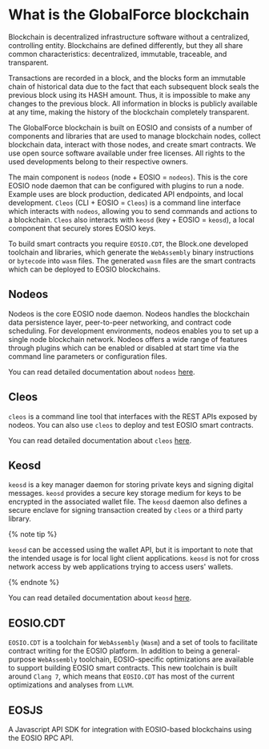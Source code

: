 # What is the GlobalForce blockchain

Blockchain is decentralized infrastructure software without a centralized, controlling entity. Blockchains are defined differently, but they all share common characteristics: decentralized, immutable, traceable, and transparent.

Transactions are recorded in a block, and the blocks form an immutable chain of historical data due to the fact that each subsequent block seals the previous block using its HASH amount. Thus, it is impossible to make any changes to the previous block. All information in blocks is publicly available at any time, making the history of the blockchain completely transparent.

The GlobalForce blockchain is built on EOSIO and consists of a number of components and libraries that are used to manage blockchain nodes, collect blockchain data, interact with those nodes, and create smart contracts. We use open source software available under free licenses. All rights to the used developments belong to their respective owners.

The main component is ```nodeos``` (node + EOSIO = ```nodeos```). This is the core EOSIO node daemon that can be configured with plugins to run a node. Example uses are block production, dedicated API endpoints, and local development. ```Cleos``` (CLI + EOSIO = ```Cleos```) is a command line interface which interacts with ```nodeos```, allowing you to send commands and actions to a blockchain. ```Cleos``` also interacts with ```keosd``` (key + EOSIO = ```keosd```), a local component that securely stores EOSIO keys.

To build smart contracts you require ```EOSIO.CDT```, the Block.one developed toolchain and libraries, which generate the ```WebAssembly``` binary instructions or ```bytecode``` into ```wasm``` files. The generated ```wasm``` files are the smart contracts which can be deployed to EOSIO blockchains.

## Nodeos

Nodeos is the core EOSIO node daemon. Nodeos handles the blockchain data persistence layer, peer-to-peer networking, and contract code scheduling. For development environments, nodeos enables you to set up a single node blockchain network. Nodeos offers a wide range of features through plugins which can be enabled or disabled at start time via the command line parameters or configuration files.

You can read detailed documentation about ```nodeos``` [here](https://developers.eos.io/manuals/eos/latest/nodeos/index).

## Cleos

```cleos``` is a command line tool that interfaces with the REST APIs exposed by nodeos. You can also use ```cleos``` to deploy and test EOSIO smart contracts.

You can read detailed documentation about ```cleos``` [here](https://developers.eos.io/manuals/eos/latest/cleos/index).

## Keosd

```keosd``` is a key manager daemon for storing private keys and signing digital messages. ```keosd``` provides a secure key storage medium for keys to be encrypted in the associated wallet file. The ```keosd``` daemon also defines a secure enclave for signing transaction created by ```cleos``` or a third party library.

{% note tip %}

```keosd``` can be accessed using the wallet API, but it is important to note that the intended usage is for local light client applications. ```keosd``` is not for cross network access by web applications trying to access users' wallets.

{% endnote %}

You can read detailed documentation about ```keosd``` [here](https://developers.eos.io/manuals/eos/latest/keosd/index).

## EOSIO.CDT

```EOSIO.CDT``` is a toolchain for ```WebAssembly``` (```Wasm```) and a set of tools to facilitate contract writing for the EOSIO platform. In addition to being a general-purpose ```WebAssembly``` toolchain, EOSIO-specific optimizations are available to support building EOSIO smart contracts. This new toolchain is built around ```Clang 7```, which means that ```EOSIO.CDT``` has most of the current optimizations and analyses from ```LLVM```.

## EOSJS

A Javascript API SDK for integration with EOSIO-based blockchains using the EOSIO RPC API.